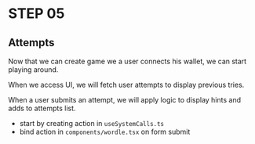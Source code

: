 # STEP 05

## Attempts
Now that we can create game we a user connects his wallet, we can start playing around.

When we access UI, we will fetch user attempts to display previous tries.

When a user submits an attempt, we will apply logic to display hints and adds to attempts list.

- start by creating action in `useSystemCalls.ts`
- bind action in `components/wordle.tsx` on form submit

